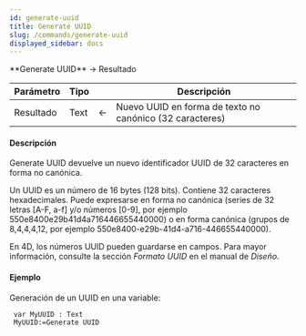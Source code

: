 ```yaml
---
id: generate-uuid
title: Generate UUID
slug: /commands/generate-uuid
displayed_sidebar: docs
---
```


<!--REF #_command_.Generate UUID.Syntax-->**Generate UUID** -> Resultado<!-- END REF-->
<!--REF #_command_.Generate UUID.Params-->
| Parámetro | Tipo |  | Descripción |
| --- | --- | --- | --- |
| Resultado | Text | &larr; | Nuevo UUID en forma de texto no canónico (32 caracteres) |

<!-- END REF-->

#### Descripción 

<!--REF #_command_.Generate UUID.Summary-->Generate UUID devuelve un nuevo identificador UUID de 32 caracteres en forma no canónica.<!-- END REF-->

Un UUID es un número de 16 bytes (128 bits). Contiene 32 caracteres hexadecimales. Puede expresarse en forma no canónica (series de 32 letras \[A-F, a-f\] y/o números \[0-9\], por ejemplo 550e8400e29b41d4a716446655440000) o en forma canónica (grupos de 8,4,4,4,12, por ejemplo 550e8400-e29b-41d4-a716-446655440000). 

En 4D, los números UUID pueden guardarse en campos. Para mayor información, consulte la sección *Formato UUID* en el manual de *Diseño*.

#### Ejemplo 

Generación de un UUID en una variable: 

```4d
 var MyUUID : Text
 MyUUID:=Generate UUID
```
